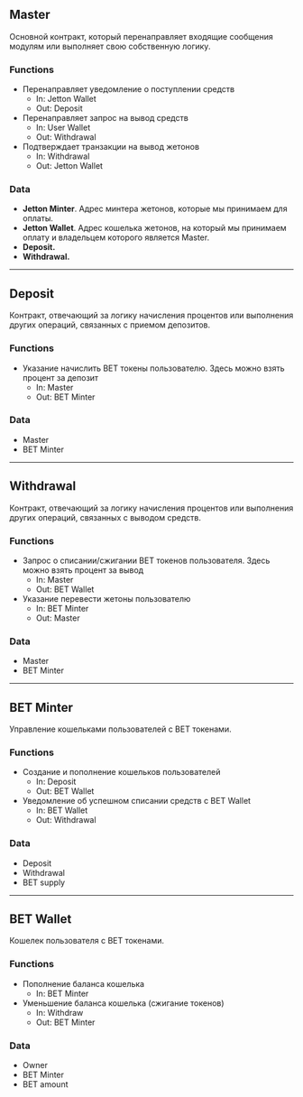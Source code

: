 ## Master

Основной контракт, который перенаправляет входящие сообщения модулям или выполняет свою собственную логику.

### Functions
- Перенаправляет уведомление о поступлении средств
	- In: Jetton Wallet
	- Out: Deposit
- Перенаправляет запрос на вывод средств
	- In: User Wallet
	- Out: Withdrawal
- Подтверждает транзакции на вывод жетонов
	- In: Withdrawal
	- Out: Jetton Wallet

### Data
- **Jetton Minter**. Адрес минтера жетонов, которые мы принимаем для оплаты.
- **Jetton Wallet**. Адрес кошелька жетонов, на который мы принимаем оплату и владельцем которого является Master.
- **Deposit.**
- **Withdrawal.**

___
## Deposit

Контракт, отвечающий за логику начисления процентов или выполнения других операций, связанных с приемом депозитов.

### Functions
- Указание начислить BET токены пользователю. Здесь можно взять процент за депозит
	- In: Master
	- Out: BET Minter

### Data
- Master
- BET Minter

___
## Withdrawal

 Контракт, отвечающий за логику начисления процентов или выполнения других операций, связанных с выводом средств.
 
### Functions
- Запрос о списании/сжигании BET токенов пользователя. Здесь можно взять процент за вывод
	- In: Master
	- Out: BET Wallet
- Указание перевести жетоны пользователю
	- In: BET Minter
	- Out: Master

### Data
- Master
- BET Minter

___
## BET Minter

Управление кошельками пользователей с BET токенами.

### Functions
- Создание и пополнение кошельков пользователей
	- In: Deposit
	- Out: BET Wallet
- Уведомление об успешном списании средств с BET Wallet
	- In: BET Wallet
	- Out: Withdrawal

### Data
- Deposit
- Withdrawal
- BET supply

___
## BET Wallet

Кошелек пользователя с BET токенами.

### Functions
- Пополнение баланса кошелька
	- In: BET Minter
- Уменьшение баланса кошелька (сжигание токенов)
	- In: Withdraw
	- Out: BET Minter

### Data
- Owner
- BET Minter
- BET amount